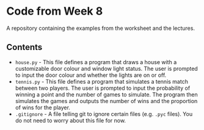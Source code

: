 # Code from Week 8

A repository containing the examples from the worksheet and the lectures.

## Contents

- `house.py` - This file defines a program that draws a house with a customizable door colour and window light status. The user is prompted to input the door colour and whether the lights are on or off.
- `tennis.py` - This file defines a program that simulates a tennis match between two players. The user is prompted to input the probability of winning a point and the number of games to simulate. The program then simulates the games and outputs the number of wins and the proportion of wins for the player.
- `.gitignore` - A file telling git to ignore certain files (e.g. `.pyc` files).
  You do not need to worry about this file for now.
